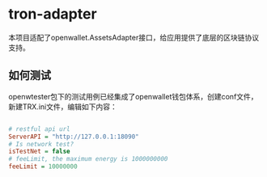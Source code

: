 # tron-adapter

本项目适配了openwallet.AssetsAdapter接口，给应用提供了底层的区块链协议支持。

## 如何测试

openwtester包下的测试用例已经集成了openwallet钱包体系，创建conf文件，新建TRX.ini文件，编辑如下内容：

```ini

# restful api url
ServerAPI = "http://127.0.0.1:18090"
# Is network test?
isTestNet = false
# feeLimit, the maximum energy is 1000000000
feeLimit = 10000000

```
